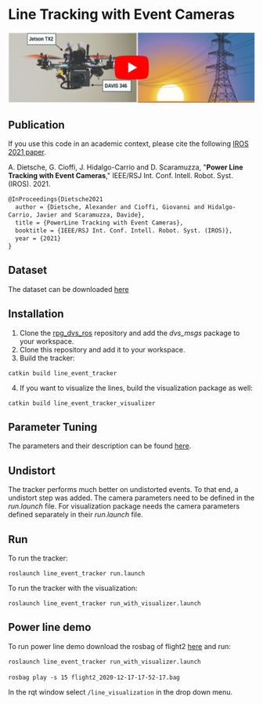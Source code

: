 # Line Tracking with Event Cameras

[![Power Line Tracking with Event Cameras](img/thumbnail_github.png)](https://www.youtube.com/watch?v=KnBJqed5qDI)

## Publication
If you use this code in an academic context, please cite the following [IROS 2021 paper](http://rpg.ifi.uzh.ch/docs/IROS21_Dietsche.pdf).

A. Dietsche, G. Cioffi, J. Hidalgo-Carrio and D. Scaramuzza,
"**Power Line Tracking with Event Cameras**,"
IEEE/RSJ Int. Conf. Intell. Robot. Syst. (IROS). 2021.

```
@InProceedings{Dietsche2021
  author = {Dietsche, Alexander and Cioffi, Giovanni and Hidalgo-Carrio, Javier and Scaramuzza, Davide},
  title = {PowerLine Tracking with Event Cameras},
  booktitle = {IEEE/RSJ Int. Conf. Intell. Robot. Syst. (IROS)},
  year = {2021}
}
```

## Dataset

The dataset can be downloaded [here](https://download.ifi.uzh.ch/rpg/powerline_tracking_dataset/)

## Installation
1. Clone the [rpg_dvs_ros](https://github.com/uzh-rpg/rpg_dvs_ros) repository and add the *dvs_msgs* package to your workspace.
2. Clone this repository and add it to your workspace.
3. Build the tracker:
```
catkin build line_event_tracker 
```
4. If you want to visualize the lines, build the visualization package as well:
```
catkin build line_event_tracker_visualizer
```

## Parameter Tuning
The parameters and their description can be found [here](https://github.com/uzh-rpg/line_tracking_using_event_cameras/blob/main/line_event_tracker/param/param.yaml).

## Undistort
The tracker performs much better on undistorted events. To that end, a undistort step was added. The camera parameters need to be defined in the *run.launch* file.
For visualization package needs the camera parameters defined separately in their *run.launch* file.

## Run
To run the tracker:
```
roslaunch line_event_tracker run.launch
```

To run the tracker with the visualization:
```
roslaunch line_event_tracker run_with_visualizer.launch
```

## Power line demo
To run power line demo download the rosbag of flight2 [here](https://download.ifi.uzh.ch/rpg/powerline_tracking_dataset/) and run:
```
roslaunch line_event_tracker run_with_visualizer.launch

rosbag play -s 15 flight2_2020-12-17-17-52-17.bag 
```

In the rqt window select `/line_visualization` in the drop down menu.